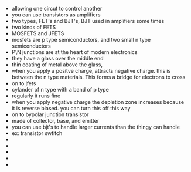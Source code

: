 + allowing one circut to control another
+ you can use transistors as amplifiers  
+ two types, FET's and BJT's, BJT used in amplifiers some times
+ two kinds of FETS
+ MOSFETS and JFETS
+ mosfets are p type semiconductors, and two small n type semiconductors 
+ P\N junctions are at the heart of modern electronics
+ they have a glass over the middle end 
+ thin coating of metal above the glass,
+ when you apply a positve charge, attracts negative charge. this is between the n type materials. This forms a bridge for electrons to cross
+ on to jfets
+ cylander of n type with a band of p type
+ regularly it runs fine
+ when you apply negative charge the depletion zone increases because it is reverse biased. you can turn this off this way
+ on to bypolar junction transistor
+ made of collector, base, and emitter
+ you can use bjt's to handle larger currents than the thingy can handle 
+ ex: transistor swtitch
+ 
+ 
+ 
+ 
+ 
